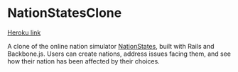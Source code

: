 # NationStatesClone

[Heroku link][heroku]

[heroku]: http://nationstatesclone.herokuapp.com/

A clone of the online nation simulator [NationStates][nationstates], built with
Rails and Backbone.js. Users can create nations, address issues facing them,
and see how their nation has been affected by their choices.

[nationstates]: http://www.nationstates.net/
